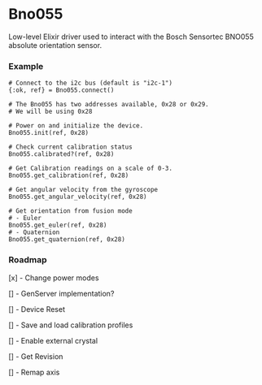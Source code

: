 # Bno055

 Low-level Elixir driver used to interact with the Bosch Sensortec BNO055 absolute orientation sensor. 


### Example

```
# Connect to the i2c bus (default is "i2c-1")
{:ok, ref} = Bno055.connect()

# The Bno055 has two addresses available, 0x28 or 0x29.
# We will be using 0x28

# Power on and initialize the device.
Bno055.init(ref, 0x28)

# Check current calibration status
Bno055.calibrated?(ref, 0x28)

# Get Calibration readings on a scale of 0-3.
Bno055.get_calibration(ref, 0x28)

# Get angular velocity from the gyroscope
Bno055.get_angular_velocity(ref, 0x28)

# Get orientation from fusion mode
# - Euler
Bno055.get_euler(ref, 0x28)
# - Quaternion
Bno055.get_quaternion(ref, 0x28)
```

### Roadmap
[x] - Change power modes

[] - GenServer implementation? 

[] - Device Reset

[] - Save and load calibration profiles

[] - Enable external crystal

[] - Get Revision

[] - Remap axis




